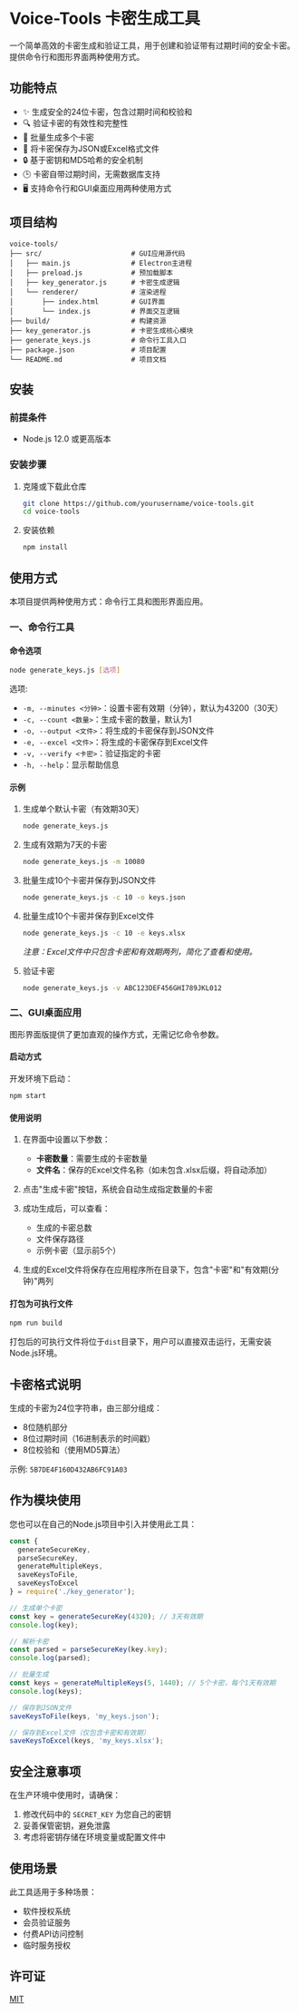 # Voice-Tools 卡密生成工具

一个简单高效的卡密生成和验证工具，用于创建和验证带有过期时间的安全卡密。提供命令行和图形界面两种使用方式。

## 功能特点

- ✨ 生成安全的24位卡密，包含过期时间和校验和
- 🔍 验证卡密的有效性和完整性
- 🔄 批量生成多个卡密
- 💾 将卡密保存为JSON或Excel格式文件
- 🔒 基于密钥和MD5哈希的安全机制
- 🕒 卡密自带过期时间，无需数据库支持
- 🖥️ 支持命令行和GUI桌面应用两种使用方式

## 项目结构

```
voice-tools/
├── src/                      # GUI应用源代码
│   ├── main.js               # Electron主进程
│   ├── preload.js            # 预加载脚本
│   ├── key_generator.js      # 卡密生成逻辑
│   └── renderer/             # 渲染进程
│       ├── index.html        # GUI界面
│       └── index.js          # 界面交互逻辑
├── build/                    # 构建资源
├── key_generator.js          # 卡密生成核心模块
├── generate_keys.js          # 命令行工具入口
├── package.json              # 项目配置
└── README.md                 # 项目文档
```

## 安装

### 前提条件

- Node.js 12.0 或更高版本

### 安装步骤

1. 克隆或下载此仓库
   ```bash
   git clone https://github.com/yourusername/voice-tools.git
   cd voice-tools
   ```

2. 安装依赖
   ```bash
   npm install
   ```

## 使用方式

本项目提供两种使用方式：命令行工具和图形界面应用。

### 一、命令行工具

#### 命令选项

```bash
node generate_keys.js [选项]
```

选项:
- `-m, --minutes <分钟>`：设置卡密有效期（分钟），默认为43200（30天）
- `-c, --count <数量>`：生成卡密的数量，默认为1
- `-o, --output <文件>`：将生成的卡密保存到JSON文件
- `-e, --excel <文件>`：将生成的卡密保存到Excel文件
- `-v, --verify <卡密>`：验证指定的卡密
- `-h, --help`：显示帮助信息

#### 示例

1. 生成单个默认卡密（有效期30天）
   ```bash
   node generate_keys.js
   ```

2. 生成有效期为7天的卡密
   ```bash
   node generate_keys.js -m 10080
   ```

3. 批量生成10个卡密并保存到JSON文件
   ```bash
   node generate_keys.js -c 10 -o keys.json
   ```

4. 批量生成10个卡密并保存到Excel文件
   ```bash
   node generate_keys.js -c 10 -e keys.xlsx
   ```
   *注意：Excel文件中只包含卡密和有效期两列，简化了查看和使用。*

5. 验证卡密
   ```bash
   node generate_keys.js -v ABC123DEF456GHI789JKL012
   ```

### 二、GUI桌面应用

图形界面版提供了更加直观的操作方式，无需记忆命令参数。

#### 启动方式

开发环境下启动：
```bash
npm start
```

#### 使用说明

1. 在界面中设置以下参数：
   - **卡密数量**：需要生成的卡密数量
   - **文件名**：保存的Excel文件名称（如未包含.xlsx后缀，将自动添加）

2. 点击"生成卡密"按钮，系统会自动生成指定数量的卡密
   
3. 成功生成后，可以查看：
   - 生成的卡密总数
   - 文件保存路径
   - 示例卡密（显示前5个）

4. 生成的Excel文件将保存在应用程序所在目录下，包含"卡密"和"有效期(分钟)"两列

#### 打包为可执行文件

```bash
npm run build
```

打包后的可执行文件将位于`dist`目录下，用户可以直接双击运行，无需安装Node.js环境。

## 卡密格式说明

生成的卡密为24位字符串，由三部分组成：
- 8位随机部分
- 8位过期时间（16进制表示的时间戳）
- 8位校验和（使用MD5算法）

示例: `5B7DE4F160D432AB6FC91A03`

## 作为模块使用

您也可以在自己的Node.js项目中引入并使用此工具：

```javascript
const { 
  generateSecureKey, 
  parseSecureKey, 
  generateMultipleKeys, 
  saveKeysToFile,
  saveKeysToExcel
} = require('./key_generator');

// 生成单个卡密
const key = generateSecureKey(4320); // 3天有效期
console.log(key);

// 解析卡密
const parsed = parseSecureKey(key.key);
console.log(parsed);

// 批量生成
const keys = generateMultipleKeys(5, 1440); // 5个卡密，每个1天有效期
console.log(keys);

// 保存到JSON文件
saveKeysToFile(keys, 'my_keys.json');

// 保存到Excel文件（仅包含卡密和有效期）
saveKeysToExcel(keys, 'my_keys.xlsx');
```

## 安全注意事项

在生产环境中使用时，请确保：

1. 修改代码中的 `SECRET_KEY` 为您自己的密钥
2. 妥善保管密钥，避免泄露
3. 考虑将密钥存储在环境变量或配置文件中

## 使用场景

此工具适用于多种场景：
- 软件授权系统
- 会员验证服务
- 付费API访问控制
- 临时服务授权

## 许可证

[MIT](LICENSE) 